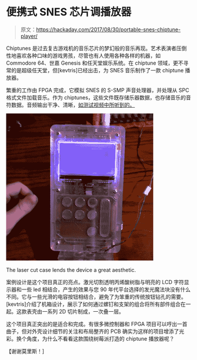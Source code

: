 # 便携式 SNES 芯片调播放器

> 原文：<https://hackaday.com/2017/08/30/portable-snes-chiptune-player/>

Chiptunes 是过去复古游戏机的音乐芯片的梦幻般的音乐再现。艺术表演者压倒性地喜欢各种口味的游戏男孩，尽管也有人使用各种各样的机器，如 Commodore 64、世嘉 Genesis 和任天堂娱乐系统。在 chiptune 领域，更不寻常的是超级任天堂，但[kevtris]已经出击，为 SNES 音乐制作了一款 chiptune 播放器。

繁重的工作由 FPGA 完成，它模拟 SNES 的 S-SMP 声音处理器，并处理从 SPC 格式文件加载音乐。作为 chiptunes，这些文件既存储乐器数据，也存储音乐的音符数据。音频输出干净、清晰，[如测试视频中所听到的。](https://www.youtube.com/watch?v=Qbzk2BV-eNY)

![](img/9e321676257075870a7b8ee734f998db.png)

The laser cut case lends the device a great aesthetic.

案例设计是这个项目真正的亮点。激光切割透明丙烯酸树脂与明亮的 LCD 字符显示器和一些 led 相结合，产生的效果与您 90 年代平台选择的发光魔法块没有什么不同。它与一些光滑的电容按钮相结合，避免了为笨重的传统按钮钻孔的需要。[kevtris]介绍了机箱设计，展示了如何通过螺钉和支架的组合将所有部件组合在一起。这款表壳由一系列 2D 切片制成，一次叠一层。

这个项目真正突出的是适合和完成。有很多微控制器和 FPGA 项目可以哼出一首曲子，但对外壳设计细节的关注和布局整齐的 PCB 确实为这样的项目增添了光彩。换个角度，为什么不看看这款围绕树莓派打造的 chiptune 播放器呢？

【谢谢莫里斯！]